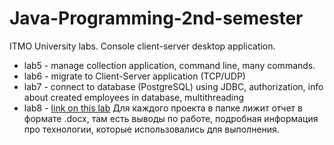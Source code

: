 # Java-Programming-2nd-semester
ITMO University labs. Console client-server desktop application.
* lab5 - manage collection application, command line, many commands.
* lab6 - migrate to Client-Server application (TCP/UDP)
* lab7 - connect to database (PostgreSQL) using JDBC, authorization, info about created employees in database, multithreading
* lab8 - [link on this lab](https://github.com/wizarsi/Swing-GUI-desktop-application)
Для каждого проекта в папке лижит отчет в формате .docx, там есть выводы по работе, подробная информация про технологии, которые использовались для выполнения.

